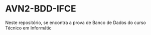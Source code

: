 # AVN2-BDD-IFCE
Neste repositório, se encontra a prova de Banco de Dados do curso Técnico em Informátic
